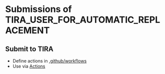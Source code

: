 # Submissions of TIRA_USER_FOR_AUTOMATIC_REPLACEMENT

## Submit to TIRA
- Define actions in [.github/workflows](.github/workflows/)
- Use via [Actions](https://github.com/tira-io/valueeval-2024-human-value-detection-TIRA_USER_FOR_AUTOMATIC_REPLACEMENT/actions)

